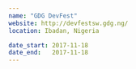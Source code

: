 ```yaml
---
name: "GDG DevFest"
website: http://devfestsw.gdg.ng/
location: Ibadan, Nigeria

date_start: 2017-11-18
date_end:   2017-11-18
---
```

